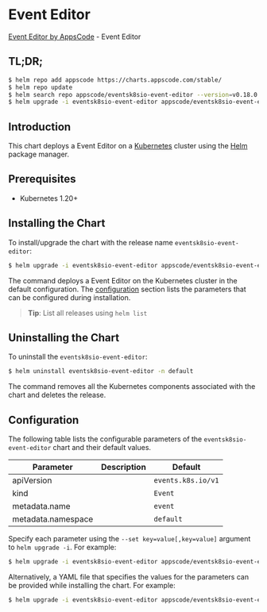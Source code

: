 # Event Editor

[Event Editor by AppsCode](https://appscode.com) - Event Editor

## TL;DR;

```bash
$ helm repo add appscode https://charts.appscode.com/stable/
$ helm repo update
$ helm search repo appscode/eventsk8sio-event-editor --version=v0.18.0
$ helm upgrade -i eventsk8sio-event-editor appscode/eventsk8sio-event-editor -n default --create-namespace --version=v0.18.0
```

## Introduction

This chart deploys a Event Editor on a [Kubernetes](http://kubernetes.io) cluster using the [Helm](https://helm.sh) package manager.

## Prerequisites

- Kubernetes 1.20+

## Installing the Chart

To install/upgrade the chart with the release name `eventsk8sio-event-editor`:

```bash
$ helm upgrade -i eventsk8sio-event-editor appscode/eventsk8sio-event-editor -n default --create-namespace --version=v0.18.0
```

The command deploys a Event Editor on the Kubernetes cluster in the default configuration. The [configuration](#configuration) section lists the parameters that can be configured during installation.

> **Tip**: List all releases using `helm list`

## Uninstalling the Chart

To uninstall the `eventsk8sio-event-editor`:

```bash
$ helm uninstall eventsk8sio-event-editor -n default
```

The command removes all the Kubernetes components associated with the chart and deletes the release.

## Configuration

The following table lists the configurable parameters of the `eventsk8sio-event-editor` chart and their default values.

|     Parameter      | Description |            Default            |
|--------------------|-------------|-------------------------------|
| apiVersion         |             | <code>events.k8s.io/v1</code> |
| kind               |             | <code>Event</code>            |
| metadata.name      |             | <code>event</code>            |
| metadata.namespace |             | <code>default</code>          |


Specify each parameter using the `--set key=value[,key=value]` argument to `helm upgrade -i`. For example:

```bash
$ helm upgrade -i eventsk8sio-event-editor appscode/eventsk8sio-event-editor -n default --create-namespace --version=v0.18.0 --set apiVersion=events.k8s.io/v1
```

Alternatively, a YAML file that specifies the values for the parameters can be provided while
installing the chart. For example:

```bash
$ helm upgrade -i eventsk8sio-event-editor appscode/eventsk8sio-event-editor -n default --create-namespace --version=v0.18.0 --values values.yaml
```
